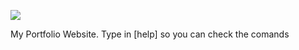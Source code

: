 <a href="https://app.fossa.com/projects/git%2Bgithub.com%2FMooninghnk%2Fmooninghnk.github.io?ref=badge_shield" alt="FOSSA Status"><img src="https://app.fossa.com/api/projects/git%2Bgithub.com%2FMooninghnk%2Fmooninghnk.github.io.svg?type=shield"/></a>

My Portfolio Website. Type in [help] so you can check the comands
